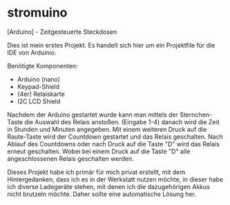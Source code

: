 # stromuino
[Arduino] - Zeitgesteuerte Steckdosen

Dies ist mein erstes Projekt.
Es handelt sich hier um ein Projektfile für die IDE von Arduinio.

Benötigte Komponenten:
- Arduino (nano)
- Keypad-Shield
- (4er) Relaiskarte
- I2C LCD Shield

Nachdem der Arduino gestartet wurde kann man mittels der Sternchen-Taste die Auswahl des Relais anstoßen.
(Eingabe 1-4) danach wird die Zeit in Stunden und Minuten angegeben. Mit einem weiteren Druck auf die Raute-Taste 
wird der Countdown gestartet und das Relais geschalten.
Nach Ablauf des Countdowns oder nach Druck auf die Taste "D" wird das Relais erneut geschalten.
Wobei bei einem Druck auf die Taste "D" alle angeschlossenen Relais geschalten werden.

Dieses Projekt habe ich primär für mich privat erstellt, mit dem Hintergedanken, dass ich es in der Werkstatt nutzen möchte, 
in dieser habe ich diverse Ladegeräte stehen, mit denen ich die dazugehörigen Akkus nicht brutzeln möchte.
Daher sollte eine automatische Lösung her.
